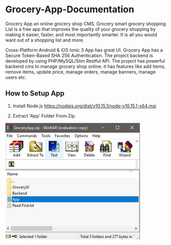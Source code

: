 # Grocery-App-Documentation
Grocery App an online grocery shop CMS. Grocery smart grocery shopping List is a free app that improves the quality of your grocery shopping by making it easier, faster, and most importantly smarter. It is all you would want out of a shopping list and more.  

Cross-Platform Android &amp; iOS Ionic 3 App has great UI. Grocery App has a Secure Token-Based SHA 256 Authentication. The project backend is developed by using PHP/MySQL/Slim Restful API. The project has powerful backend cms to manage grocery shop online. it has features like add items, remove items, update price, manage orders, manage banners, manage users etc. 

## How to Setup App

1. Install Node.js https://nodejs.org/dist/v10.15.1/node-v10.15.1-x64.msi

2. Extract 'App' Folder From Zip.

<img src="1.JPG" />

